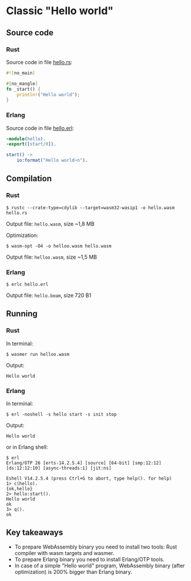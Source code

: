 # Classic "Hello world"

## Source code

### Rust

Source code in file [hello.rs](./hello.rs):

```rust
#![no_main]

#[no_mangle]
fn _start() {
    println!("Hello world");
}
```

### Erlang

Source code in file [hello.erl](./hello.erl):

```erlang
-module(hello).
-export([start/0]).

start() ->
    io:format("Hello world~n").
```

## Compilation

### Rust

```shell
$ rustc --crate-type=cdylib --target=wasm32-wasip1 -o hello.wasm hello.rs
```

Output file: `hello.wasm`, size ~1,8 MB

Optimization:

```shell
$ wasm-opt -O4 -o helloo.wasm hello.wasm
```

Output file: `helloo.wasm`, size ~1,5 MB

### Erlang

```shell
$ erlc hello.erl
```

Output file: `hello.beam`, size 720 B1

## Running

### Rust

In terminal:

```shell
$ wasmer run helloo.wasm
```

Output:

```text
Hello world
```

### Erlang

In terminal:

```shell
$ erl -noshell -s hello start -s init stop
```

Output:

```text
Hello world
```

or in Erlang shell:

```text
$ erl
Erlang/OTP 26 [erts-14.2.5.4] [source] [64-bit] [smp:12:12] [ds:12:12:10] [async-threads:1] [jit:ns]

Eshell V14.2.5.4 (press Ctrl+G to abort, type help(). for help)
1> c(hello).
{ok,hello}
2> hello:start().
Hello world
ok
3> q().
ok
```

## Key takeaways

- To prepare WebAssembly binary you need to install two tools: Rust compiler with wasm targets and wasmer.
- To prepare Erlang binary you need to install Erlang/OTP tools.
- In case of a simple "Hello world" program, WebAssembly binary (after optimization) is 200% bigger than Erlang binary.
